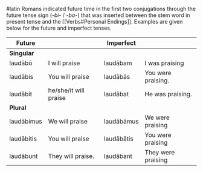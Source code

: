 #latin 
Romans indicated future time in the first two conjugations through the future tense sign (*-bi-* / *-ba-*) that was inserted between the stem word in present tense and the [[Verbs#Personal Endings]]. Examples are given below for the future and imperfect tenses.

| **Future**   |                       | **Imperfect** |                    |
| ------------ | --------------------- | ------------- | ------------------ |
| **Singular** |                       |               |                    |
| laudābō      | I will praise         | laudābam      | I was praising     |
| laudābis     | You will praise       | laudābās      | You were praising. |
| laudābit     | he/she/it will praise | laudābat      | He was praising.   |
| **Plural**   |                       |               |                    |
| laudābimus   | We will praise        | laudābāmus    | We were praising   |
| laudābitis   | You will praise       | laudābātis    | You were praising  |
| laudābunt    | They will praise.     | laudābant     | They were praising |

